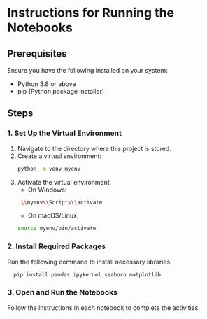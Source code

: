 # Instructions for Running the Notebooks

## Prerequisites
Ensure you have the following installed on your system:
- Python 3.8 or above
- pip (Python package installer)

## Steps

### 1. Set Up the Virtual Environment
1. Navigate to the directory where this project is stored.
2. Create a virtual environment:
   ```bash
   python -m venv myenv
   ```
3. Activate the virtual environment
    - On Windows:
    ```bash
    .\\myenv\\Scripts\\activate
    ```
    - On macOS/Linux:
    ```bash
    source myenv/bin/activate
    ```
### 2. Install Required Packages
Run the following command to install necessary libraries:
 ```bash
   pip install pandas ipykernel seaborn matplotlib
   ```
### 3. Open and Run the Notebooks
Follow the instructions in each notebook to complete the activities.